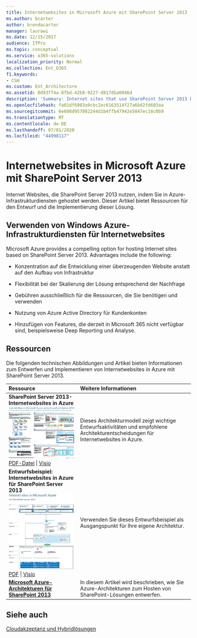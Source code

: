 ```yaml
---
title: Internetwebsites in Microsoft Azure mit SharePoint Server 2013
ms.author: bcarter
author: brendacarter
manager: laurawi
ms.date: 12/15/2017
audience: ITPro
ms.topic: conceptual
ms.service: o365-solutions
localization_priority: Normal
ms.collection: Ent_O365
f1.keywords:
- CSH
ms.custom: Ent_Architecture
ms.assetid: 0d93ff4a-8fbd-42b8-9227-d817dba0046d
description: 'Summary: Internet sites that use SharePoint Server 2013 benefit by being hosted in Azure Infrastructure Services. This article provides resources for designing and implementing this solution.'
ms.openlocfilehash: fa01df6903a9cbc2ec6163514f27a6bd2fd603aa
ms.sourcegitcommit: 6e608d957082244d1b4ffb47942e5847ec18c0b9
ms.translationtype: MT
ms.contentlocale: de-DE
ms.lasthandoff: 07/01/2020
ms.locfileid: "44998117"
---
```

# <a name="internet-sites-in-microsoft-azure-using-sharepoint-server-2013"></a>Internetwebsites in Microsoft Azure mit SharePoint Server 2013

 Internet Websites, die SharePoint Server 2013 nutzen, indem Sie in Azure-Infrastrukturdiensten gehostet werden. Dieser Artikel bietet Ressourcen für den Entwurf und die Implementierung dieser Lösung.
  
## <a name="using-azure-infrastructure-services-for-internet-sites"></a>Verwenden von Windows Azure-Infrastrukturdiensten für Internetwebsites

Microsoft Azure provides a compelling option for hosting Internet sites based on SharePoint Server 2013. Advantages include the following:
  
- Konzentration auf die Entwicklung einer überzeugenden Website anstatt auf den Aufbau von Infrastruktur
    
- Flexibilität bei der Skalierung der Lösung entsprechend der Nachfrage
    
- Gebühren ausschließlich für die Ressourcen, die Sie benötigen und verwenden
    
- Nutzung von Azure Active Directory für Kundenkonten
    
- Hinzufügen von Features, die derzeit in Microsoft 365 nicht verfügbar sind, beispielsweise Deep Reporting und Analyse.
    
## <a name="resources"></a>Ressourcen

Die folgenden technischen Abbildungen und Artikel bieten Informationen zum Entwerfen und Implementieren von Internetwebsites in Azure mit SharePoint Server 2013.
  
|**Ressource**|**Weitere Informationen**|
|:-----|:-----|
|**SharePoint Server 2013-Internetwebsites in Azure** <br/> [![Bild der Internetwebsites in Azure mit SharePoint](media/MS-AZ-SPInternetSites.jpg)          ](https://go.microsoft.com/fwlink/p/?LinkId=392552) <br/> [PDF-Datei](https://go.microsoft.com/fwlink/p/?LinkId=392552) \| [          ](https://go.microsoft.com/fwlink/p/?LinkId=392551) [Visio](https://go.microsoft.com/fwlink/p/?LinkId=392551)   <br/> |Dieses Architekturmodell zeigt wichtige Entwurfsaktivitäten und empfohlene Architekturentscheidungen für Internetwebsites in Azure.  <br/> |
|**Entwurfsbeispiel: Internetwebsites in Azure für SharePoint Server 2013** <br/> [![Bild des Entwurfsbeispiels: Internetwebsites in Microsoft Azure für SharePoint 2013](media/MS-AZ-InternetSitesDesignSample.jpg)          ](https://go.microsoft.com/fwlink/p/?LinkId=392549) <br/> [PDF](https://go.microsoft.com/fwlink/p/?LinkId=392549)  \| [Visio](https://go.microsoft.com/fwlink/p/?LinkId=392548) <br/> |Verwenden Sie dieses Entwurfsbeispiel als Ausgangspunkt für Ihre eigene Architektur.  <br/> |
|**[Microsoft Azure-Architekturen für SharePoint 2013](microsoft-azure-architectures-for-sharepoint-2013.md)** <br/> |In diesem Artikel wird beschrieben, wie Sie Azure-Architekturen zum Hosten von SharePoint-Lösungen entwerfen.  <br/> |

## <a name="see-also"></a>Siehe auch

[Cloudakzeptanz und Hybridlösungen](cloud-adoption-and-hybrid-solutions.yml)



